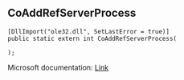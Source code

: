 ## CoAddRefServerProcess

```
[DllImport("ole32.dll", SetLastError = true)]
public static extern int CoAddRefServerProcess(
   
);
```

Microsoft documentation: [Link](https://docs.microsoft.com/en-us/windows/win32/api/combaseapi/nf-combaseapi-coaddrefserverprocess)
